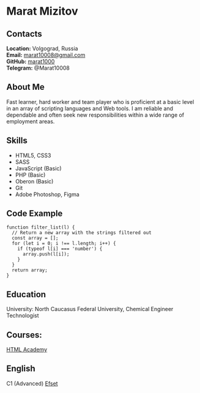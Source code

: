 # Marat Mizitov

## Contacts
**Location:** Volgograd, Russia \
**Email:** marat10008@gmail.com \
**GitHub:** [marat1000](https://github.com/marat1000) \
**Telegram:** @Marat10008

## About Me
Fast learner, hard worker and team player who is proficient at a basic level in an array of scripting languages and Web tools. I am reliable and dependable and often seek new responsibilities within a wide range of employment areas.

## Skills
* HTML5, CSS3
* SASS
* JavaScript (Basic)
* PHP (Basic)
* Oberon (Basic)
* Git
* Adobe Photoshop, Figma

## Code Example
```
function filter_list(l) {
  // Return a new array with the strings filtered out
  const array = [];
  for (let i = 0; i !== l.length; i++) {
    if (typeof l[i] === 'number') {
      array.push(l[i]);
    }
  }
  return array;
}
```

## Education
University: North Caucasus Federal University, Chemical Engineer Technologist

## Courses:
[HTML Academy](https://htmlacademy.ru/profile/id606021)

## English
C1 (Advanced)
[Efset](https://www.efset.org/cert/2XKKJ5)
